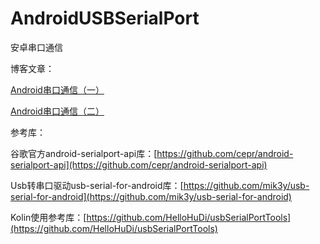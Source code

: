 # AndroidUSBSerialPort
安卓串口通信

博客文章：

[Android串口通信（一）](https://www.cnblogs.com/jqnl/p/13633800.html)

[Android串口通信（二）](https://www.cnblogs.com/jqnl/p/13633814.html)

参考库：

谷歌官方android-serialport-api库：[https://github.com/cepr/android-serialport-api](https://github.com/cepr/android-serialport-api)

Usb转串口驱动usb-serial-for-android库：[https://github.com/mik3y/usb-serial-for-android](https://github.com/mik3y/usb-serial-for-android)

Kolin使用参考库：[https://github.com/HelloHuDi/usbSerialPortTools](https://github.com/HelloHuDi/usbSerialPortTools)